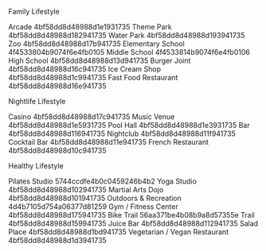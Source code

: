 Family Lifestyle

Arcade
4bf58dd8d48988d1e1931735
Theme Park
4bf58dd8d48988d182941735
Water Park
4bf58dd8d48988d193941735
Zoo
4bf58dd8d48988d17b941735
Elementary School
4f4533804b9074f6e4fb0105
Middle School
4f4533814b9074f6e4fb0106
High School
4bf58dd8d48988d13d941735
Burger Joint
4bf58dd8d48988d16c941735
Ice Cream Shop
4bf58dd8d48988d1c9941735
Fast Food Restaurant
4bf58dd8d48988d16e941735


Nightlife Lifestyle

Casino
4bf58dd8d48988d17c941735
Music Venue
4bf58dd8d48988d1e5931735
Pool Hall
4bf58dd8d48988d1e3931735
Bar
4bf58dd8d48988d116941735
Nightclub
4bf58dd8d48988d11f941735
Cocktail Bar
4bf58dd8d48988d11e941735
French Restaurant
4bf58dd8d48988d10c941735


Healthy Lifestyle

Pilates Studio
5744ccdfe4b0c0459246b4b2
Yoga Studio
4bf58dd8d48988d102941735
Martial Arts Dojo
4bf58dd8d48988d101941735
Outdoors & Recreation
4d4b7105d754a06377d81259
Gym / Fitness Center
4bf58dd8d48988d175941735
Bike Trail
56aa371be4b08b9a8d57355e
Trail
4bf58dd8d48988d159941735
Juice Bar
4bf58dd8d48988d112941735
Salad Place
4bf58dd8d48988d1bd941735
Vegetarian / Vegan Restaurant
4bf58dd8d48988d1d3941735



